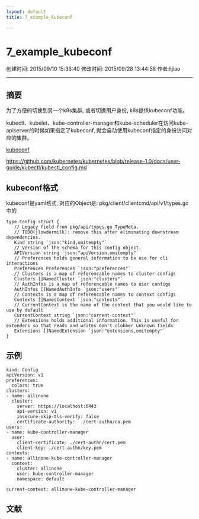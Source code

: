 ```yaml
---
layout: default
title: 7_example_kubeconf

---
```


# 7_example_kubeconf
创建时间: 2015/09/10 15:36:40  修改时间: 2015/09/28 13:44:58 作者:lijiao

----

## 摘要

为了方便的切换到另一个k8s集群, 或者切换用户身份, k8s提供kubeconf功能。

kubectl、kubelet、kube-controller-manager和kube-scheduler在访问kube-apiserver的时候如果指定了kubeconf, 就会自动使用kubeconf指定的身份访问对应的集群。

[kubeconf](https://github.com/kubernetes/kubernetes/blob/release-1.0/docs/user-guide/kubeconfig-file.md)

https://github.com/kubernetes/kubernetes/blob/release-1.0/docs/user-guide/kubectl/kubectl_config.md
## kubeconf格式

kubeconf是yaml格式, 对应的Object是: pkg/client/clientcmd/api/v1/types.go中的

	type Config struct {
	   // Legacy field from pkg/api/types.go TypeMeta.
	   // TODO(jlowdermilk): remove this after eliminating downstream dependencies.
	   Kind string `json:"kind,omitempty"`
	   // Version of the schema for this config object.
	   APIVersion string `json:"apiVersion,omitempty"`
	   // Preferences holds general information to be use for cli interactions
	   Preferences Preferences `json:"preferences"`
	   // Clusters is a map of referencable names to cluster configs
	   Clusters []NamedCluster `json:"clusters"`
	   // AuthInfos is a map of referencable names to user configs
	   AuthInfos []NamedAuthInfo `json:"users"`
	   // Contexts is a map of referencable names to context configs
	   Contexts []NamedContext `json:"contexts"`
	   // CurrentContext is the name of the context that you would like to use by default
	   CurrentContext string `json:"current-context"`
	   // Extensions holds additional information. This is useful for extenders so that reads and writes don't clobber unknown fields
	   Extensions []NamedExtension `json:"extensions,omitempty"`
	}

## 示例

	kind: Config
	apiVersion: v1
	preferences:
	  colors: true
	clusters:
	- name: allinone
	  cluster:
		server: https://localhost:6443
		api-version: v1
		insecure-skip-tls-verify: false
		certificate-authority:  ./cert-authn/ca.pem
	users:
	- name: kube-controller-manager
	  user:
		client-certificate: ./cert-authn/cert.pem
		client-key: ./cert-authn/key.pem
	contexts:
	- name: allinone-kube-controller-manager
	  context:
		cluster: allinone
		user: kube-controller-manager
		namespace: default

	current-context: allinone-kube-controller-manager

## 文献


